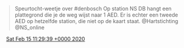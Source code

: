> Speurtocht\-weetje over \#denbosch Op station NS DB hangt een plattegrond die je de weg wijst naar 1 AED\. Er is echter een tweede AED op hetzelfde station, die niet op de kaart staat\. @Hartstichting @NS\_online

<img src="../../media/tweet.ico" width="12" /> [Sat Feb 15 11:29:39 +0000 2020](https://twitter.com/DromerDenker/status/1228642524773916674)